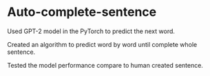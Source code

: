 # Auto-complete-sentence

Used GPT-2 model in the PyTorch to predict the next word.

Created an algorithm to predict word by word until complete whole sentence.

Tested the model performance compare to human created sentence. 
